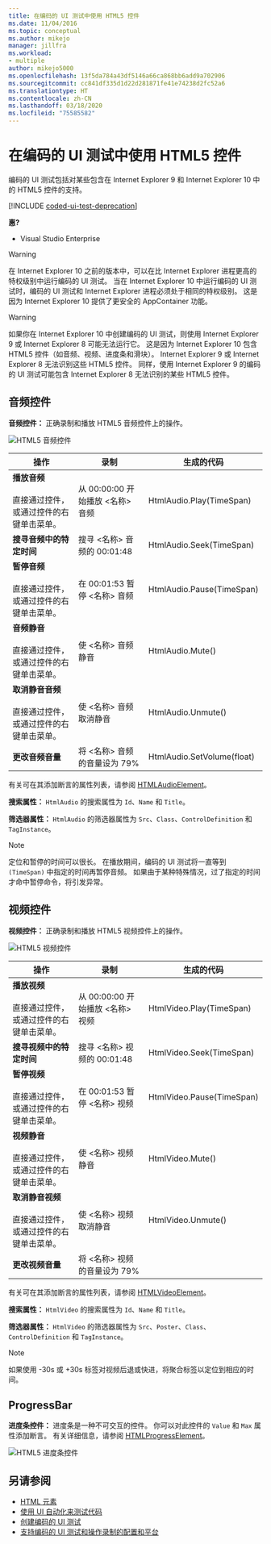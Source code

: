 ```yaml
---
title: 在编码的 UI 测试中使用 HTML5 控件
ms.date: 11/04/2016
ms.topic: conceptual
ms.author: mikejo
manager: jillfra
ms.workload:
- multiple
author: mikejo5000
ms.openlocfilehash: 13f5da784a43df5146a66ca868bb6add9a702906
ms.sourcegitcommit: cc841df335d1d22d281871fe41e74238d2fc52a6
ms.translationtype: HT
ms.contentlocale: zh-CN
ms.lasthandoff: 03/18/2020
ms.locfileid: "75585582"
---
```

# <a name="using-html5-controls-in-coded-ui-tests"></a>在编码的 UI 测试中使用 HTML5 控件

编码的 UI 测试包括对某些包含在 Internet Explorer 9 和 Internet Explorer 10 中的 HTML5 控件的支持。

[!INCLUDE [coded-ui-test-deprecation](includes/coded-ui-test-deprecation.md)]

**惠?**

- Visual Studio Enterprise

> [!WARNING]
> 在 Internet Explorer 10 之前的版本中，可以在比 Internet Explorer 进程更高的特权级别中运行编码的 UI 测试。 当在 Internet Explorer 10 中运行编码的 UI 测试时，编码的 UI 测试和 Internet Explorer 进程必须处于相同的特权级别。 这是因为 Internet Explorer 10 提供了更安全的 AppContainer 功能。

> [!WARNING]
> 如果你在 Internet Explorer 10 中创建编码的 UI 测试，则使用 Internet Explorer 9 或 Internet Explorer 8 可能无法运行它。 这是因为 Internet Explorer 10 包含 HTML5 控件（如音频、视频、进度条和滑块）。 Internet Explorer 9 或 Internet Explorer 8 无法识别这些 HTML5 控件。 同样，使用 Internet Explorer 9 的编码的 UI 测试可能包含 Internet Explorer 8 无法识别的某些 HTML5 控件。

## <a name="audio-control"></a>音频控件

**音频控件：** 正确录制和播放 HTML5 音频控件上的操作。

![HTML5 音频控件](../test/media/codedui_html5_audio.png)

|操作|录制|生成的代码|
|-|---------------|-|
|**播放音频**<br /><br /> 直接通过控件，或通过控件的右键单击菜单。|从 00:00:00 开始播放 \<名称> 音频|HtmlAudio.Play(TimeSpan)|
|**搜寻音频中的特定时间**|搜寻 \<名称> 音频的 00:01:48|HtmlAudio.Seek(TimeSpan)|
|**暂停音频**<br /><br /> 直接通过控件，或通过控件的右键单击菜单。|在 00:01:53 暂停 \<名称> 音频|HtmlAudio.Pause(TimeSpan)|
|**音频静音**<br /><br /> 直接通过控件，或通过控件的右键单击菜单。|使 \<名称> 音频静音|HtmlAudio.Mute()|
|**取消静音音频**<br /><br /> 直接通过控件，或通过控件的右键单击菜单。|使 \<名称> 音频取消静音|HtmlAudio.Unmute()|
|**更改音频音量**|将 \<名称> 音频的音量设为 79%|HtmlAudio.SetVolume(float)|

有关可在其添加断言的属性列表，请参阅 [HTMLAudioElement](https://developer.mozilla.org/docs/Web/API/HTMLAudioElement)。

**搜索属性：** `HtmlAudio` 的搜索属性为 `Id`、`Name` 和 `Title`。

**筛选器属性：** `HtmlAudio` 的筛选器属性为 `Src`、`Class`、`ControlDefinition` 和 `TagInstance`。

> [!NOTE]
> 定位和暂停的时间可以很长。 在播放期间，编码的 UI 测试将一直等到 `(TimeSpan)` 中指定的时间再暂停音频。 如果由于某种特殊情况，过了指定的时间才命中暂停命令，将引发异常。

## <a name="video-control"></a>视频控件
**视频控件：** 正确录制和播放 HTML5 视频控件上的操作。

![HTML5 视频控件](../test/media/codedui_html5_video.png)

|操作|录制|生成的代码|
|-|---------------|-|
|**播放视频**<br /><br /> 直接通过控件，或通过控件的右键单击菜单。|从 00:00:00 开始播放 \<名称> 视频|HtmlVideo.Play(TimeSpan)|
|**搜寻视频中的特定时间**|搜寻 \<名称> 视频的 00:01:48|HtmlVideo.Seek(TimeSpan)|
|**暂停视频**<br /><br /> 直接通过控件，或通过控件的右键单击菜单。|在 00:01:53 暂停 \<名称> 视频|HtmlVideo.Pause(TimeSpan)|
|**视频静音**<br /><br /> 直接通过控件，或通过控件的右键单击菜单。|使 \<名称> 视频静音|HtmlVideo.Mute()|
|**取消静音视频**<br /><br /> 直接通过控件，或通过控件的右键单击菜单。|使 \<名称> 视频取消静音|HtmlVideo.Unmute()|
|**更改视频音量**|将 \<名称> 视频的音量设为 79%||

有关可在其添加断言的属性列表，请参阅 [HTMLVideoElement](https://developer.mozilla.org/docs/Web/HTML/Element/video)。

**搜索属性：** `HtmlVideo` 的搜索属性为 `Id`、`Name` 和 `Title`。

**筛选器属性：** `HtmlVideo` 的筛选器属性为 `Src`、`Poster`、`Class`、`ControlDefinition` 和 `TagInstance`。

> [!NOTE]
> 如果使用 -30s 或 +30s 标签对视频后退或快进，将聚合标签以定位到相应的时间。

## <a name="progressbar"></a>ProgressBar
**进度条控件：** 进度条是一种不可交互的控件。 你可以对此控件的 `Value` 和 `Max` 属性添加断言。 有关详细信息，请参阅 [HTMLProgressElement](https://developer.mozilla.org/en-US/docs/Web/HTML/Element/progress)。

![HTML5 进度条控件](../test/media/codedui_html5_progressbar.png)

## <a name="see-also"></a>另请参阅

- [HTML 元素](https://developer.mozilla.org/docs/Web/HTML/Element)
- [使用 UI 自动化来测试代码](../test/use-ui-automation-to-test-your-code.md)
- [创建编码的 UI 测试](../test/use-ui-automation-to-test-your-code.md)
- [支持编码的 UI 测试和操作录制的配置和平台](../test/supported-configurations-and-platforms-for-coded-ui-tests-and-action-recordings.md)
